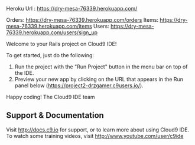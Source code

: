 

Heroku Url : https://dry-mesa-76339.herokuapp.com/ 

Orders: https://dry-mesa-76339.herokuapp.com/orders
Items: https://dry-mesa-76339.herokuapp.com/items
Users: https://dry-mesa-76339.herokuapp.com/users/sign_up 


Welcome to your Rails project on Cloud9 IDE!

To get started, just do the following:

1. Run the project with the "Run Project" button in the menu bar on top of the IDE.
2. Preview your new app by clicking on the URL that appears in the Run panel below (https://project2-drzgamer.c9users.io/).

Happy coding!
The Cloud9 IDE team


## Support & Documentation

Visit http://docs.c9.io for support, or to learn more about using Cloud9 IDE. 
To watch some training videos, visit http://www.youtube.com/user/c9ide
